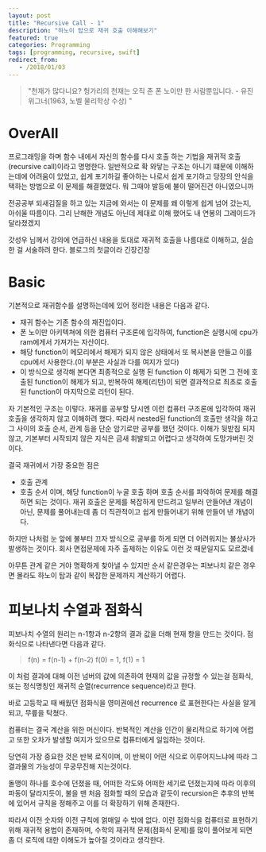 ```yaml
---
layout: post
title: "Recursive Call - 1"
description: "하노이 탑으로 재귀 호출 이해해보기"
featured: true
categories: Programming
tags: [programming, recursive, swift]
redirect_from:
   - /2018/01/03
---
```


> "천재가 많다니요? 헝가리의 천재는 오직 존 폰 노이만 한 사람뿐입니다. - 유진 위그너(1963, 노벨 물리학상 수상) "

# OverAll
프로그래밍을 하며 함수 내에서 자신의 함수를 다시 호출 하는 기법을 재귀적 호출(recursive call)이라고 명명한다.
일반적으로 확 와닿는 구조는 아니기 떄문에 이해하는데에 어려움이 있었고, 쉽게 포기하길 좋아하는 나로서 쉽게 포기하고 당장의 안식을 택하는 방법으로 이 문제를 해결했었다. 뭐 그때야 발등에 불이 떨어진건 아니였으니까

전공공부 되새김질을 하고 있는 지금에 와서는 이 문제를 왜 이렇게 쉽게 넘어 갔는지, 아쉬울 따름이다. 그리 난해한 개념도 아닌데 제대로 이해 했어도 내 연봉의 그레이드가 달라졌겠지

갓성우 님께서 강의에 언급하신 내용을 토대로 재귀적 호출을 나름대로 이해하고, 실습한 걸 서술하려 한다. 블로그의 첫글이라 긴장긴장

# Basic
기본적으로 재귀함수를 설명하는데에 있어 정리한 내용은 다음과 같다.

* 재귀 함수는 기존 함수의 재진입이다.
* 폰 노이만 아키텍쳐에 의한 컴퓨터 구조론에 입각하여, function은 실행시에 cpu가 ram에게서 가져가는 자산이다.
* 해당 function이 메모리에서 해제가 되지 않은 상태에서 또 복사본을 만들고 이를 cpu에서 사용한다.(이 부분은 사실과 다를 여지가 있다)
* 이 방식으로 생각해 본다면 최종적으로 실행 된 function 이 해제가 되면 그 전에 호출된 function이 해제가 되고, 반복하여 해제(리턴)이 되면 결과적으로 최초로 호출된 function이 마지막으로 리턴이 된다.

자 기본적인 구조는 이렇다.
재귀를 공부할 당시엔 이런 컴퓨터 구조론에 입각하여 재귀 호출을 생각하지 않고 이해하려 했다.
따라서 nested된 function의 호출만 생각을 하고 그 사이의 호출 순서, 관계 등을 단순 암기로만 공부를 했던 것이다. 이해가 뒷받침 되지 않고, 기본부터 시작되지 않은 지식은 금새 휘발되고 어렵다고 생각하여 도망가버린 것이다.

결국 재귀에서 가장 중요한 점은
* 호출 관계
* 호출 순서
이며, 해당 function이 누굴 호출 하며 호출 순서를 파악하여 문제를 해결하면 되는 것이다.
재귀 호출은 문제를 복잡하게 만드려고 일부러 만들어낸 개념이 아닌, 문제를 풀어내는데 좀 더 직관적이고 쉽게 만들어내기 위해 만들어 낸 개념이다.

하지만 나처럼 눈 앞에 불부터 끄자 방식으로 공부를 하게 되면 더 어려워지는 불상사가 발생하는 것이다.
회사 면접문제에 자주 출제하는 이유도 이런 것 때문일지도 모르겠네

아무튼 관계 같은 거야 명확하게 찾아낼 수 있지만 순서 같은경우는 피보나치 같은 경우면 몰라도 하노이 탑과 같이 
복잡한 문제까지 계산하기 어렵다.

# 피보나치 수열과 점화식

피보나치 수열의 원리는 n-1항과 n-2항의 결과 값을 더해 현재 항을 만드는 것이다.
점화식으로 나타낸다면 다음과 같다.

> f(n) = f(n-1) + f(n-2)
> f(0) = 1, f(1) = 1


이 처럼 결과에 대해 이전 넘버의 값에 의존하여 현재의 값을 규정할 수 있는걸 점화식, 또는 정식명칭인 재귀적 순열(recurrence sequence)라고 한다.

바로 고등학교 때 배웠던 점화식을 영미권에선 recurrence 로 표현한다는 사실을 알게 되고, 무릎을 탁쳤다.

컴퓨터는 결국 계산을 위한 머신이다. 반복적인 계산을 인간이 물리적으로 하기에 어렵고 또한 오차가 발생할 여지가 있으므로 컴퓨터에게 일임하는 것이다.

당연히 가장 중요한 것은 반복 로직이며, 이 반복이 어떤 식으로 이루어지느냐에 따라 그 결과물의 가능성이 무궁무진해 지는것이다. 

돌맹이 하나를 호수에 던졌을 때, 어떠한 각도와 어떠한 세기로 던졌는지에 따라 이후의 파동이 달라지듯이, 불을 맨 처음 점화할 때의 모습과 같듯이 recursion은 추후의 반복에 있어서 규칙을 정해주고 이를 더 확장하기 위해 존재한다.

따라서 이전 숫자와 이전 규칙에 얽매일 수 밖에 없다. 이런 점화식을 컴퓨터로 표현하기 위해 재귀적 용법이 존재하며, 수학의 재귀적 문제(점화식 문제)를 많이 풀어보게 되면 좀 더 로직에 대한 이해도가 높아질 것이라고 생각한다.




